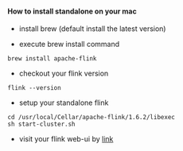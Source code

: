 #### How to install standalone on your mac 
* install brew (default install the latest version)

* execute brew install command 
```
brew install apache-flink
```
* checkout your flink version 
```
flink --version  
```
* setup your standalone flink 
``` 
cd /usr/local/Cellar/apache-flink/1.6.2/libexec
sh start-cluster.sh
```
* visit your flink web-ui by [link](http://localhost:8081/#/overview)
